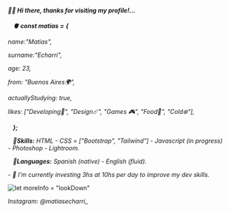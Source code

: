 
#### *👋🏻​ Hi there, thanks for visiting my profile!...*

     ***🫀 const matias =*** ***{***


*name:"Matias",*

*surname:"Echarri",*

*age: 23,*

*from: "Buenos Aires🌍",*

*actuallyStudying: true,*

*likes: ["Developing🌊​", "Design☄️", "Games 🎮", "Food🍜", "Cold❄️"],*

   ***};***

   ***📌Skills:*** *HTML - CSS = ["Bootstrap", "Tailwind"] - Javascript  (in progress) - Photoshop - Lightroom.*

   ***📌Languages:*** *Spanish (native) - English (fluid).*


*- 🔭 I’m currently investing 3hs at 10hs per day to improve my dev skills.* 

![*let moreInfo = "lookDown"*](https://64.media.tumblr.com/7dfbef26b0388a91922e9727650b51e9/tumblr_ooy2i7l8Du1vefoo6o5_500.gifv)

*Instagram: @matiasecharri_*










